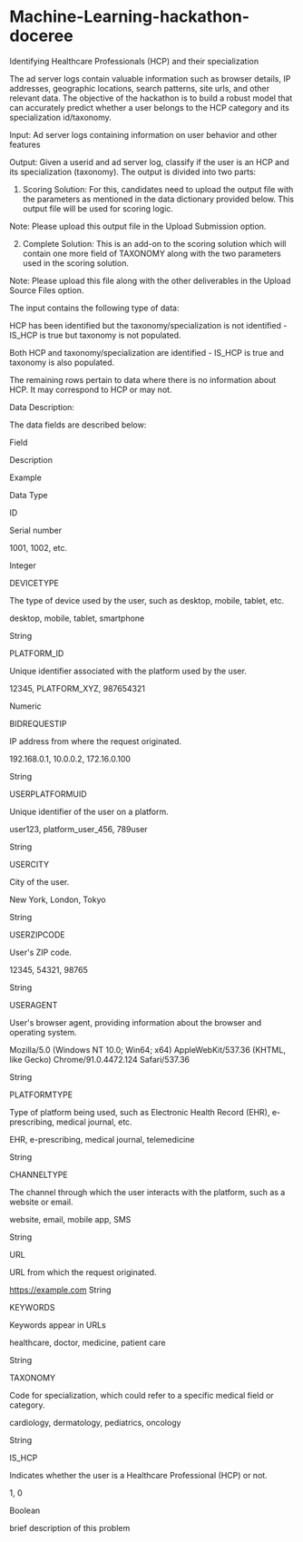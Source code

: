 # Machine-Learning-hackathon-doceree
Identifying Healthcare Professionals (HCP) and their specialization

The ad server logs contain valuable information such as browser details, IP addresses, geographic locations, search patterns, site urls, and other relevant data. The objective of the hackathon is to build a robust model that can accurately predict whether a user belongs to the HCP category and its specialization id/taxonomy.


Input: Ad server logs containing information on user behavior and other features

Output: Given a userid and ad server log, classify if the user is an HCP and its specialization (taxonomy). The output is divided into two parts:


1. Scoring Solution: For this, candidates need to upload the output file with the parameters as mentioned in the data dictionary provided below. This output file will be used for scoring logic.

Note: Please upload this output file in the Upload Submission option.


2. Complete Solution: This is an add-on to the scoring solution which will contain one more field of TAXONOMY along with the two parameters used in the scoring solution.

Note: Please upload this file along with the other deliverables in the Upload Source Files option.


The input contains the following type of data:

 HCP has been identified but the taxonomy/specialization is not identified - IS_HCP is true but taxonomy is not populated.

Both HCP and taxonomy/specialization are identified - IS_HCP is true and taxonomy is also populated.

The remaining rows pertain to data where there is no information about HCP. It may correspond to HCP or may not.


Data Description:

The data fields are described below:


Field

Description

Example

Data Type

ID

Serial number

1001, 1002, etc.

Integer





DEVICETYPE

The type of device used by the user, such as desktop, mobile, tablet, etc.

desktop, mobile, tablet, smartphone

String

PLATFORM_ID

Unique identifier associated with the platform used by the user.

12345, PLATFORM_XYZ, 987654321

Numeric

BIDREQUESTIP

IP address from where the request originated.

192.168.0.1, 10.0.0.2, 172.16.0.100

String

USERPLATFORMUID

Unique identifier of the user on a platform.

user123, platform_user_456, 789user

String

USERCITY

City of the user.

New York, London, Tokyo

String

USERZIPCODE

User's ZIP code.

12345, 54321, 98765

String

USERAGENT

User's browser agent, providing information about the browser and operating system.

Mozilla/5.0 (Windows NT 10.0; Win64; x64) AppleWebKit/537.36 (KHTML, like Gecko) Chrome/91.0.4472.124 Safari/537.36

String

PLATFORMTYPE

Type of platform being used, such as Electronic Health Record (EHR), e-prescribing, medical journal, etc.

EHR, e-prescribing, medical journal, telemedicine

String

CHANNELTYPE

The channel through which the user interacts with the platform, such as a website or email.

website, email, mobile app, SMS

String

URL

URL from which the request originated.

https://example.com
String

KEYWORDS

Keywords appear in URLs

healthcare, doctor, medicine, patient care

String

TAXONOMY

Code for specialization, which could refer to a specific medical field or category.

cardiology, dermatology, pediatrics, oncology

String

IS_HCP

Indicates whether the user is a Healthcare Professional (HCP) or not.

1, 0

Boolean

brief description of this problem
